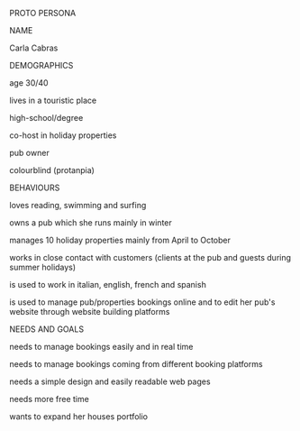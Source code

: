 PROTO PERSONA

NAME

Carla Cabras

DEMOGRAPHICS


age 30/40

lives in a touristic place

high-school/degree

co-host in holiday properties

pub owner

colourblind (protanpia)



BEHAVIOURS

loves reading, swimming and surfing

owns a pub which she runs mainly in winter

manages 10 holiday properties mainly from April to October

works in close contact with customers (clients at the pub and guests during summer holidays)

is used to work in italian, english, french and spanish

is used to manage pub/properties bookings online and to edit her pub's website through website building platforms



NEEDS AND GOALS

needs to manage bookings easily and in real time

needs to manage bookings coming from different booking platforms

needs a simple design and easily readable web pages

needs more free time

wants to expand her houses portfolio


